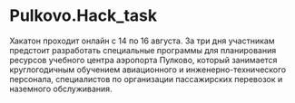 # Pulkovo.Hack_task
Хакатон проходит онлайн с 14 по 16 августа. За три дня участникам предстоит разработать специальные программы для планирования ресурсов учебного центра аэропорта Пулково, который занимается круглогодичным обучением авиационного и инженерно-технического персонала, специалистов по организации пассажирских перевозок и наземного обслуживания.
